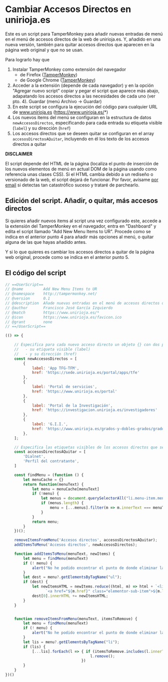 # Cambiar Accesos Directos en unirioja.es

Este es un script para TamperMonkey para añadir nuevas entradas de menú en el menú de accesos 
directos de la web de unirioja.es. Y, añadido en una nueva versión, también para quitar 
accesos directos que aparecen en la página web original y que no se usan. 

Para lograrlo hay que

1. Instalar TamperMonkey como extensión del navegador
   - de Firefox ([TamperMonkey](https://addons.mozilla.org/es/firefox/addon/tampermonkey/?utm_source=addons.mozilla.org)) 
   - de Google Chrome ([TamperMonkey](https://chrome.google.com/webstore/detail/tampermonkey/dhdgffkkebhmkfjojejmpbldmpobfkfo))
2. Acceder a la extensión (depende de cada navegador) y en la opción "Agregar nuevo script" copiar y pegar el script que aparece más abajo, adapatando los accesos directos a las necesidades de cada uno (ver pto. 4). Guardar (menú Archivo -> Guardar)
3. En este script se configura la ejecución del código para cualquier URL de www.unirioja.es (https://www.unirioja.es/*)
4. Los nuevos items del menú se configuran en la estructura de datos `newAccesosDirectos`, especificando para cada entrada su etiqueta visible (`label`) y su dirección (`href`)
5. Los accesos directos que se deseen quitar se configuran en el array `accesosDirectosAQuitar`, incluyendo en él los texto de los accesos directos a quitar

**DISCLAIMER**

El script depende del HTML de la página (localiza el punto de inserción de los nuevos elementos de 
menú en actual DOM de la página usando como referencia unas clases CSS). Si el HTML cambia debido a 
un rediseño o versionado de la web, el script dejará de funcionar. Por favor, avísame 
[por email](email:francisco.garcia@unirioja.es) si detectas tan catastrófico suceso y trataré de 
parchearlo.

## Edición del script. Añadir, o quitar, más accesos directos

Si quieres añadir nuevos items al script una vez configurado este, accede a la extensión del 
TamperMonkey en el navegador, entra en "Dashboard" y edita el script llamado 
"Add New Menu Items to UR". Procede como se indica en el anterior punto 4 para añadir 
más opciones al menú, o quitar alguna de las que hayas añadido antes.

Y si lo que quieres es cambiar los accesos directos a quitar de la página web original, procede 
como se indica en el anterior punto 5. 

## El código del script

``` Javascript
// ==UserScript==
// @name         Add New Menu Items to UR
// @namespace    http://tampermonkey.net/
// @version      0.1
// @description  Añade nuevas entradas en el menú de accesos directos de la web de unirioja
// @author       Francisco José García Izquierdo
// @match        https://www.unirioja.es/*
// @icon         https://www.unirioja.es/favicon.ico
// @grant        none
// ==/UserScript==

(() => {

    // Especifica para cada nuevo acceso directo un objeto {} con dos propiedades:
    //   - su etiqueta visible (label)
    //   - y su dirección (href)
    const newAccesosDirectos = [
        {
            label: 'App TFG-TFM',
            href: 'https://sede.unirioja.es/portal/apps/tfe'
        },
        {
            label: 'Portal de servicios',
            href: 'https://www.unirioja.es/portal'
        },
        {
            label: 'Portal de la Investigación',
            href: 'https://investigacion.unirioja.es/investigadores'
        },
        {
            label: 'G.I.I.',
            href: 'https://www.unirioja.es/grados-y-dobles-grados/grado-en-ingenieria-informatica/'
        },
    ];

    // Especifica las etiquetas visibles de los accesos directos que se quieren quitar (array)
    const accesosDirectosAQuitar = [
        'Dialnet',
        'Perfil del contratante',
    ]

    const findMenu = (function () {
        let menuCache = {}
        return function(menuText) {
            let menu = menuCache[menuText]
            if (!menu) {
                let menus = document.querySelectorAll("li.menu-item.menu-item-type-custom.menu-item-object-custom.menu-item-has-children")
                if (menus.length) {
                    menu = [...menus].filter(m => m.innerText === menuText)[0];
                }
            }
            return menu;
        }
    })();

    removeItemsFromMenu('Accesos directos', accesosDirectosAQuitar);
    addItemsToMenu('Accesos directos', newAccesosDirectos);

    function addItemsToMenu(menuText, newItems) {
        let menu = findMenu(menuText)
        if (! menu) {
            alert("No he podido encontrar el punto de donde eliminar las opciones del menú")
        }
        let dest = menu?.getElementsByTagName("ul");
        if (dest) {
            let newItemsHTML = newItems.reduce((html, m) => html + `<li class="menu-item menu-item-type-post_type menu-item-object-page">` +
                  `<a href="${m.href}" class="elementor-sub-item">${m.label}</a></li>`, '')
            dest[0].innerHTML += newItemsHTML;
        }
    }


    function removeItemsFromMenu(menuText, itemsToRemove) {
        let menu = findMenu(menuText)
        if (! menu) {
            alert("No he podido encontrar el punto de donde eliminar las opciones del menú")
        }
        let lis = menu?.getElementsByTagName("li");
        if (lis) {
            [...lis].forEach(l => { if (itemsToRemove.includes(l.innerText))
                                      l.remove();
                                  })
        }
    }
})()
```

